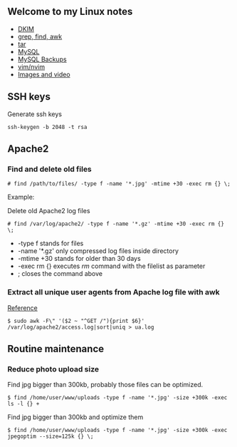 ## Welcome to my Linux notes

- [DKIM](dkim.md)
- [grep, find, awk](grep-find-awk.md)
- [tar](tar-archive.md)
- [MySQL](mysql.md)
- [MySQL Backups](mysql_backups.md)
- [vim/nvim](vim-nvim.md)
- [Images and video](images-video.md)

## SSH keys

Generate ssh keys

    ssh-keygen -b 2048 -t rsa

## Apache2

### Find and delete old files

    # find /path/to/files/ -type f -name '*.jpg' -mtime +30 -exec rm {} \;

Example:

Delete old Apache2 log files

    # find /var/log/apache2/ -type f -name '*.gz' -mtime +30 -exec rm {} \;

- -type f stands for files
- -name '\*.gz' only compressed log files inside directory
- -mtime +30 stands for older than 30 days
- -exec rm {} executes _rm_ command with the filelist as parameter
- \; closes the command above

### Extract all unique user agents from Apache log file with awk

[Reference](https://snippets.aktagon.com/snippets/807-how-to-extract-all-unique-user-agents-from-an-apache-log-with-awk)

    $ sudo awk -F\" '($2 ~ "^GET /"){print $6}' /var/log/apache2/access.log|sort|uniq > ua.log

## Routine maintenance

### Reduce photo upload size

Find jpg bigger than 300kb, probably those files can be optimized.

    $ find /home/user/www/uploads -type f -name '*.jpg' -size +300k -exec ls -l {} +

Find jpg bigger than 300kb and optimize them

    $ find /home/user/www/uploads -type f -name '*.jpg' -size +300k -exec jpegoptim --size=125k {} \;
